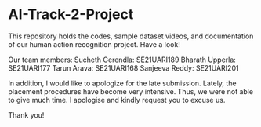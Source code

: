 # AI-Track-2-Project
This repository holds the codes, sample dataset videos, and documentation of our human action recognition project. Have a look!

Our team members:
Sucheth Gerendla: SE21UARI189
Bharath Upperla: SE21UARI177
Tarun Arava: SE21UARI168
Sanjeeva Reddy: SE21UARI201

In addition, I would like to apologize for the late submission. Lately, the placement procedures have become very intensive. Thus, we were not able to give much time. I apologise and kindly request you to excuse us.

Thank you!
